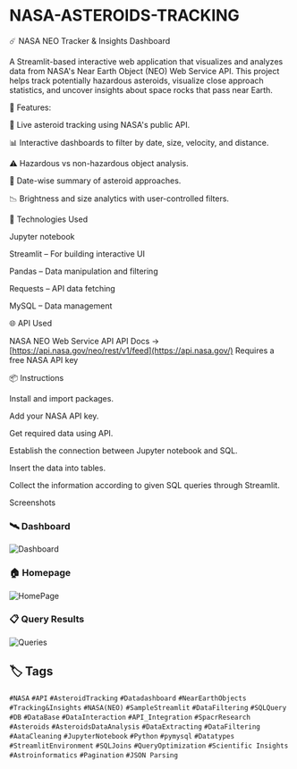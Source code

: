 # NASA-ASTEROIDS-TRACKING

☄️ NASA NEO Tracker & Insights Dashboard

A Streamlit-based interactive web application that visualizes and analyzes data from NASA's Near Earth Object (NEO) Web Service API. 
This project helps track potentially hazardous asteroids, visualize close approach statistics, and uncover insights about space rocks that pass near Earth.





🚀 Features:

🔭 Live asteroid tracking using NASA's public API.

📊 Interactive dashboards to filter by date, size, velocity, and distance.

⚠️ Hazardous vs non-hazardous object analysis.

📅 Date-wise summary of asteroid approaches.

📉 Brightness and size analytics with user-controlled filters.





🔧 Technologies Used

Jupyter notebook

Streamlit – For building interactive UI

Pandas – Data manipulation and filtering

Requests – API data fetching

MySQL – Data management





🌐 API Used

NASA NEO Web Service API
API Docs →
[https://api.nasa.gov/neo/rest/v1/feed](https://api.nasa.gov/)
Requires a free NASA API key


📦 Instructions

Install and import packages.

Add your NASA API key.

Get required data using API.

Establish the connection between Jupyter notebook and SQL.

Insert the data into tables.

Collect the information according to given SQL queries through Streamlit.





Screenshots

### 🛰️ Dashboard
![Dashboard](https://github.com/user-attachments/assets/cb3dbfcf-38c9-4d88-9726-3e0ebd8fcbe4)

### 🏠 Homepage
![HomePage](https://github.com/user-attachments/assets/efb55018-e9ae-4794-94f4-fd894f547adc)

### 📋 Query Results
![Queries](https://github.com/user-attachments/assets/2c33b002-32af-40c1-9d55-445c28fbace9)




## 🏷️ Tags
`#NASA` `#API` `#AsteroidTracking` `#Datadashboard` `#NearEarthObjects` `#Tracking&Insights` `#NASA(NEO)` `#SampleStreamlit` `#DataFiltering` `#SQLQuery`
`#DB` `#DataBase` `#DataInteraction` `#API_Integration` `#SpacrResearch` `#Asteroids` `#AsteroidsDataAnalysis` `#DataExtracting` `#DataFiltering` `#AataCleaning`
`#JupyterNotebook` `#Python` `#pymysql` `#Datatypes` `#StreamlitEnvironment` `#SQLJoins` `#QueryOptimization` `#Scientific Insights` 
`#Astroinformatics` `#Pagination` `#JSON Parsing` 















